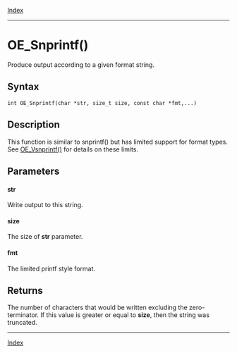 [Index](index.md)

---
# OE_Snprintf()

Produce output according to a given format string.

## Syntax

    int OE_Snprintf(char *str, size_t size, const char *fmt,...)
## Description 

This function is similar to snprintf() but has limited support for format types. See [OE_Vsnprintf()](enclave_8h_a6b091c1631b6fcd1826c4e7eaac12f0a_1a6b091c1631b6fcd1826c4e7eaac12f0a.md) for details on these limits.



## Parameters

#### str

Write output to this string.

#### size

The size of **str** parameter.

#### fmt

The limited printf style format.

## Returns

The number of characters that would be written excluding the zero-terminator. If this value is greater or equal to **size**, then the string was truncated.

---
[Index](index.md)

